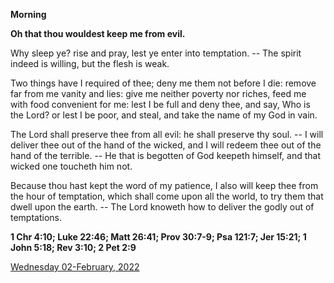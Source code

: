 **Morning**

**Oh that thou wouldest keep me from evil.**
 
Why sleep ye? rise and pray, lest ye enter into temptation. -- The spirit indeed is willing, but the flesh is weak.
 
Two things have I required of thee; deny me them not before I die: remove far from me vanity and lies: give me neither poverty nor riches, feed me with food convenient for me: lest I be full and deny thee, and say, Who is the Lord? or lest I be poor, and steal, and take the name of my God in vain.
 
The Lord shall preserve thee from all evil: he shall preserve thy soul. -- I will deliver thee out of the hand of the wicked, and I will redeem thee out of the hand of the terrible. -- He that is begotten of God keepeth himself, and that wicked one toucheth him not.
 
Because thou hast kept the word of my patience, I also will keep thee from the hour of temptation, which shall come upon all the world, to try them that dwell upon the earth. -- The Lord knoweth how to deliver the godly out of temptations.  

**1 Chr 4:10; Luke 22:46; Matt 26:41; Prov 30:7-9; Psa 121:7; Jer 15:21; 1 John 5:18; Rev 3:10; 2 Pet 2:9**

[Wednesday 02-February, 2022](https://t.me/daily_light)
